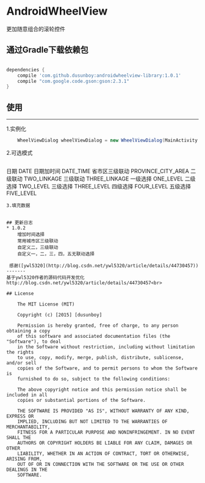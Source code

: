 # AndroidWheelView
  更加随意组合的滚轮控件
## 通过Gradle下载依赖包

```groovy

dependencies {
    compile 'com.github.dusunboy:androidwheelview-library:1.0.1'
    compile "com.google.code.gson:gson:2.3.1"
}

```
## 使用
---
  1.实例化
```java
    WheelViewDialog wheelViewDialog = new WheelViewDialog(MainActivity.this, WheelViewDialog.DATE);
```
  2.可选模式
>```
  日期 DATE
  日期加时间 DATE_TIME
  省市区三级联动 PROVINCE_CITY_AREA
  二级联动 TWO_LINKAGE
  三级联动 THREE_LINKAGE
  一级选择 ONE_LEVEL
  二级选择 TWO_LEVEL
  三级选择 THREE_LEVEL
  四级选择 FOUR_LEVEL
  五级选择 FIVE_LEVEL
```
3.填充数据


## 更新日志
* 1.0.2
    增加时间选择
    常用城市区三级联动
    自定义二，三级联动
    自定义一，二，三，四，五无联动选择

 感谢([ywl5320](http://blog.csdn.net/ywl5320/article/details/44730457))
-------
基于ywl5320作者的源码代码开发优化 
http://blog.csdn.net/ywl5320/article/details/44730457<br>

## License

    The MIT License (MIT)
    
    Copyright (c) [2015] [dusunboy]
    
    Permission is hereby granted, free of charge, to any person obtaining a copy
    of this software and associated documentation files (the "Software"), to deal
    in the Software without restriction, including without limitation the rights
    to use, copy, modify, merge, publish, distribute, sublicense, and/or sell
    copies of the Software, and to permit persons to whom the Software is
    furnished to do so, subject to the following conditions:
    
    The above copyright notice and this permission notice shall be included in all
    copies or substantial portions of the Software.
    
    THE SOFTWARE IS PROVIDED "AS IS", WITHOUT WARRANTY OF ANY KIND, EXPRESS OR
    IMPLIED, INCLUDING BUT NOT LIMITED TO THE WARRANTIES OF MERCHANTABILITY,
    FITNESS FOR A PARTICULAR PURPOSE AND NONINFRINGEMENT. IN NO EVENT SHALL THE
    AUTHORS OR COPYRIGHT HOLDERS BE LIABLE FOR ANY CLAIM, DAMAGES OR OTHER
    LIABILITY, WHETHER IN AN ACTION OF CONTRACT, TORT OR OTHERWISE, ARISING FROM,
    OUT OF OR IN CONNECTION WITH THE SOFTWARE OR THE USE OR OTHER DEALINGS IN THE
    SOFTWARE.
